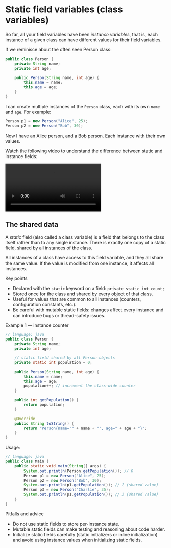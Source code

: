# Static field variables (class variables)

So far, all your field variables have been _instance variables_, that is, each instance of a given class can have different values for their field variables.

If we reminisce about the often seen Person class:

```java
public class Person {
    private String name;
    private int age;

    public Person(String name, int age) {
        this.name = name;
        this.age = age;
    }
}
```

I can create multiple instances of the `Person` class, each with its own `name` and `age`. For example:

```java
Person p1 = new Person("Alice", 25);
Person p2 = new Person("Bob", 30);
```

Now I have an Alice person, and a Bob person. Each instance with their own values.

Watch the following video to understand the difference between static and instance fields:

<video src="https://youtu.be/meKwQcN-UEY"></video>

## The shared data

A _static_ field (also called a class variable) is a field that belongs to the class itself rather than to any single instance. There is exactly one copy of a static field, shared by all instances of the class.

All instances of a class have access to this field variable, and they all share the same value. If the value is modified from one instance, it affects all instances.

Key points
- Declared with the `static` keyword on a field: `private static int count;`
- Stored once for the class and shared by every object of that class.
- Useful for values that are common to all instances (counters, configuration constants, etc.).
- Be careful with mutable static fields: changes affect every instance and can introduce bugs or thread-safety issues.

Example 1 — instance counter
```java
// language: java
public class Person {
    private String name;
    private int age;

    // static field shared by all Person objects
    private static int population = 0;

    public Person(String name, int age) {
        this.name = name;
        this.age = age;
        population++; // increment the class-wide counter
    }

    public int getPopulation() {
        return population;
    }

    @Override
    public String toString() {
        return "Person{name='" + name + "', age=" + age + "}";
    }
}
```

Usage:
```java
// language: java
public class Main {
    public static void main(String[] args) {
        System.out.println(Person.getPopulation()); // 0
        Person p1 = new Person("Alice", 25);
        Person p2 = new Person("Bob", 30);
        System.out.println(p1.getPopulation()); // 2 (shared value)
        Person p3 = new Person("Charlie", 35);
        System.out.println(p1.getPopulation()); // 3 (shared value)
    }
}
```

Pitfalls and advice
- Do not use static fields to store per-instance state.
- Mutable static fields can make testing and reasoning about code harder.
- Initialize static fields carefully (static initializers or inline initialization) and avoid using instance values when initializing static fields.